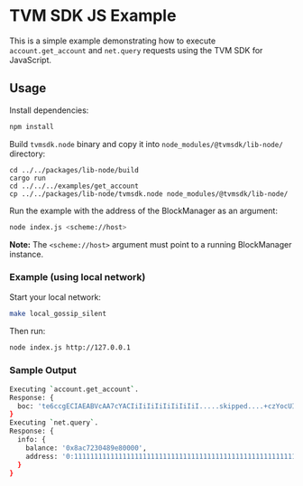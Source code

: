 # TVM SDK JS Example

This is a simple example demonstrating how to execute `account.get_account` and `net.query` requests using the TVM SDK for JavaScript.

## Usage

Install dependencies:

```bash
npm install
```

Build `tvmsdk.node` binary and copy it into `node_modules/@tvmsdk/lib-node/` directory:

```
cd ../../packages/lib-node/build
cargo run
cd ../../../examples/get_account
cp ../../packages/lib-node/tvmsdk.node node_modules/@tvmsdk/lib-node/
```

Run the example with the address of the BlockManager as an argument:

```bash
node index.js <scheme://host>
```

**Note:** The `<scheme://host>` argument must point to a running BlockManager instance.

### Example (using local network)

Start your local network:

```bash
make local_gossip_silent
```

Then run:

```bash
node index.js http://127.0.0.1
```

### Sample Output

```bash
Executing `account.get_account`.
Response: {
  boc: 'te6ccgECIAEABVcAA7cYACIiIiIiIiIiIiIiIiI.....skipped....+czYocUIAAEAAE1Q+czYocUIAAEA='
}
Executing `net.query`.
Response: {
  info: {
    balance: '0x8ac7230489e80000',
    address: '0:1111111111111111111111111111111111111111111111111111111111111111'
  }
}
```
